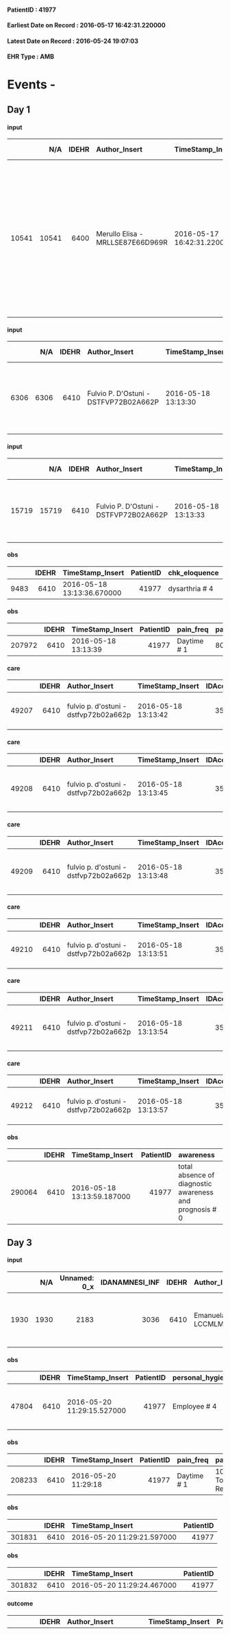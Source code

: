 
#### PatientID : 41977
#### Earliest Date on Record : 2016-05-17 16:42:31.220000
#### Latest Date on Record : 2016-05-24 19:07:03
#### EHR Type : AMB

# Events - 

## Day 1

#### input
|       |    N/A |   IDEHR | Author_Insert                    | TimeStamp_Insert           | EHRType   |   PatientID |   IDDigitalSignDocument | persone_vicine   |   Unnamed: 0_x.1 |   IDANAMNESI_SOCIALE | Patient   | FamigliaAltro   | Paziente_T   | FamigliaAltro_T   |   Non_Rilevabile_x.1 | Note_Non_Rilevabile_x.1   | opt_Problemi   | Note_I                                                                                                                                               | ds_note_timori                                                                              | chk_contr_sintomi   | opt_paziente_a   | opt_famiglia_a   | opt_adeguatezza   | opt_paziente_solo   | ds_note_con                                                                                                                                                    | opt_presente_assente   | Presenza_minori   | Caregiver_principale   | opt_capacita   | ds_familiari_coinv   | opt_necessario   | opt_presente   | opt_risorse_ec   | opt_paziente_psi   | opt_Ins_vol   | ds_note_prio                                                                                                                                                               | opt_paziente_ad   | opt_caregiver_ad   | opt_esenzione   | opt_inv_civile   | Needs     | Domestic partnership   | Fragility   | opt_indennita_acc   | opt_legge   | opt_famiglia_psi   |
|------:|-------:|--------:|:---------------------------------|:---------------------------|:----------|------------:|------------------------:|:-----------------|-----------------:|---------------------:|:----------|:----------------|:-------------|:------------------|---------------------:|:--------------------------|:---------------|:-----------------------------------------------------------------------------------------------------------------------------------------------------|:--------------------------------------------------------------------------------------------|:--------------------|:-----------------|:-----------------|:------------------|:--------------------|:---------------------------------------------------------------------------------------------------------------------------------------------------------------|:-----------------------|:------------------|:-----------------------|:---------------|:---------------------|:-----------------|:---------------|:-----------------|:-------------------|:--------------|:---------------------------------------------------------------------------------------------------------------------------------------------------------------------------|:------------------|:-------------------|:----------------|:-----------------|:----------|:-----------------------|:------------|:--------------------|:------------|:-------------------|
| 10541 |  10541 |    6400 | Merullo Elisa - MRLLSE87E66D969R | 2016-05-17 16:42:31.220000 | AMB       |       41977 |                  367552 | N/A              |             3300 |                 2128 | No#0      | Si#1            | No#0         | Si#1              |                    0 | NR                        | No#0           | La pz √® lucida a tratti. Non √® informata della sua situazione clinica; figlia al contrario √® apparsa molto provata per la situazione della mamma. | La figlia vorrebbe che la mamma non soffrisse: soprattutto vorrebbe il controllo del dolore | controllo sintomi#0 | Indefinite#2     | Congruenti#1     | Si#1              | No#0                | La pz vive con la badante 24 ore su 24. Presente un'unica figlia che vive nell'appartamento davanti. Figlia molto provata rispetto alla situazione della mamma | Presente#1             | No#0              | caregiver              | Adeguato#0     | daughter             | No#0             | Si#1           | Adeguate#1       | No#0               | No#0          | Spiegato il senso della nostra assistenza ed il setting degenza. Vista la diagnosi non oncologica fissata visita di valutazione con Dott. D'Ostuni per gioved√¨ 19/05/2016 | Parziale#1        | Totale#2           | No#0            | Si#1             | Clinici#0 | Badante#1              | nessuna#0   | Si#1                | Si#1        | S√¨#1              |

#### input
|      |    N/A |   IDEHR | Author_Insert                         | TimeStamp_Insert    |   IDAccess | EHRType   |   PatientID |   IDDigitalSignDocument | persone_vicine   |   Unnamed: 0_y |   IDANAMNESI_MED |   Non_Rilevabile_y | Note_Non_Rilevabile_y   | diagnosis                                                          |
|-----:|-------:|--------:|:--------------------------------------|:--------------------|-----------:|:----------|------------:|------------------------:|:-----------------|---------------:|-----------------:|-------------------:|:------------------------|:-------------------------------------------------------------------|
| 6306 |   6306 |    6410 | Fulvio P. D'Ostuni - DSTFVP72B02A662P | 2016-05-18 13:13:30 |      35149 | AMB       |       41977 |                  368260 | N/A              |           5752 |             4294 |                  0 | NR                      | Epatite cronica HCV relata con cirrosi epatica con varici esafagee |

#### input
|       |    N/A |   IDEHR | Author_Insert                         | TimeStamp_Insert    |   IDAccess | EHRType   |   PatientID |   IDDigitalSignDocument | persone_vicine   |   Unnamed: 0_y.1 |   IDDIAGNOSI_ICD |   Non_Rilevabile_y.1 | Note_Non_Rilevabile_y.1   | I_ICD                                                         | II_ICD                                              | III_ICD                                                                                       | IV_ICD                                             | V_ICD                              | VI_ICD                                      |
|------:|-------:|--------:|:--------------------------------------|:--------------------|-----------:|:----------|------------:|------------------------:|:-----------------|-----------------:|-----------------:|---------------------:|:--------------------------|:--------------------------------------------------------------|:----------------------------------------------------|:----------------------------------------------------------------------------------------------|:---------------------------------------------------|:-----------------------------------|:--------------------------------------------|
| 15719 |  15719 |    6410 | Fulvio P. D'Ostuni - DSTFVP72B02A662P | 2016-05-18 13:13:33 |      35149 | AMB       |       41977 |                  368261 | N/A              |             1280 |             1280 |                    0 | NR                        | 07054 - Epatite C cronica senza menzione di coma epatico#2008 | 5715 - Cirrosi epatica senza menzione di alcol#2357 | 45621 - Varici esofagee in malattie classificate altrove senza menzione di sanguinamento#2745 | 71509 - Artrosi generalizzata - sedi multiple#2639 | 42731 - Fibrillazione atriale#2344 | 4011 - Ipertensione essenziale benigna#2333 |

#### obs
|      |   IDEHR | TimeStamp_Insert           |   PatientID | chk_eloquence   | asthenia   | cachexia     | dyspnoea   | body_temp    | agitation_behavior_freq   | mood        | cognitive_state       |
|-----:|--------:|:---------------------------|------------:|:----------------|:-----------|:-------------|:-----------|:-------------|:--------------------------|:------------|:----------------------|
| 9483 |    6410 | 2016-05-18 13:13:36.670000 |       41977 | dysarthria # 4  | Severe # 3 | cachexia # 0 | No # 0     | Apyrexia # 0 | quiet # 0                 | Apathy # 00 | confused at times 0 # |

#### obs
|        |   IDEHR | TimeStamp_Insert    |   PatientID | pain_freq   | pain_relief   |
|-------:|--------:|:--------------------|------------:|:------------|:--------------|
| 207972 |    6410 | 2016-05-18 13:13:39 |       41977 | Daytime # 1 | 80% # 8       |

#### care
|       |   IDEHR | Author_Insert                         | TimeStamp_Insert    |   IDAccess | EHRType   |   PatientID |   IDTERAPIE_OUTPAT_VIDAS |   ds_dose | opt_via_di_somm   | ds_ora           | dt_data_inizio      |   opt_pregressa |   opt_somm_terapia |   opt_estemporanea |   opt_termina |   opt_somm_in_pompa | opt_farmaco                                            |
|------:|--------:|:--------------------------------------|:--------------------|-----------:|:----------|------------:|-------------------------:|----------:|:------------------|:-----------------|:--------------------|----------------:|-------------------:|-------------------:|--------------:|--------------------:|:-------------------------------------------------------|
| 49207 |    6410 | fulvio p. d'ostuni - dstfvp72b02a662p | 2016-05-18 13:13:42 |      35149 | amb       |       41977 |                    26810 |         1 | oral # 0 = 0      | 12 # 12; 20 # 20 | 2016-05-18 00:00:00 |               0 |                  0 |                  0 |             0 |                   0 | metoclopramide hydrochloride (10 mg plasil cpr) # 1000 |

#### care
|       |   IDEHR | Author_Insert                         | TimeStamp_Insert    |   IDAccess | EHRType   |   PatientID |   IDTERAPIE_OUTPAT_VIDAS | ds_dose             | opt_via_di_somm   | ds_ora   | dt_data_inizio      |   opt_pregressa |   opt_somm_terapia |   opt_estemporanea |   opt_termina |   opt_somm_in_pompa | opt_farmaco                                   |
|------:|--------:|:--------------------------------------|:--------------------|-----------:|:----------|------------:|-------------------------:|:--------------------|:------------------|:---------|:--------------------|----------------:|-------------------:|-------------------:|--------------:|--------------------:|:----------------------------------------------|
| 49208 |    6410 | fulvio p. d'ostuni - dstfvp72b02a662p | 2016-05-18 13:13:45 |      35149 | amb       |       41977 |                    26811 | 2019-01-02 00:00:00 | oral # 0 = 0      | 20 # 20  | 2016-05-18 00:00:00 |               0 |                  0 |                  0 |             0 |                   0 | bisoprolol (bisoprolol 2-5 mg tablets) # 1258 |

#### care
|       |   IDEHR | Author_Insert                         | TimeStamp_Insert    |   IDAccess | EHRType   |   PatientID |   IDTERAPIE_OUTPAT_VIDAS | ds_dose   | opt_via_di_somm   | ds_ora   | dt_data_inizio      |   opt_pregressa |   opt_somm_terapia |   opt_estemporanea |   opt_termina |   opt_somm_in_pompa | opt_farmaco                                    |
|------:|--------:|:--------------------------------------|:--------------------|-----------:|:----------|------------:|-------------------------:|:----------|:------------------|:---------|:--------------------|----------------:|-------------------:|-------------------:|--------------:|--------------------:|:-----------------------------------------------|
| 49209 |    6410 | fulvio p. d'ostuni - dstfvp72b02a662p | 2016-05-18 13:13:48 |      35149 | amb       |       41977 |                    26812 | 20 gtt    | oral # 0 = 0      | 22 # 22  | 2016-05-18 00:00:00 |               0 |                  0 |                  0 |             0 |                   0 | tramadol (contramal os gtt 100 mg / ml) # 1691 |

#### care
|       |   IDEHR | Author_Insert                         | TimeStamp_Insert    |   IDAccess | EHRType   |   PatientID |   IDTERAPIE_OUTPAT_VIDAS | ds_dose   | opt_via_di_somm   | ds_ora       | dt_data_inizio      |   opt_pregressa |   opt_somm_terapia |   opt_estemporanea |   opt_termina |   opt_somm_in_pompa | opt_farmaco                                |
|------:|--------:|:--------------------------------------|:--------------------|-----------:|:----------|------------:|-------------------------:|:----------|:------------------|:-------------|:--------------------|----------------:|-------------------:|-------------------:|--------------:|--------------------:|:-------------------------------------------|
| 49210 |    6410 | fulvio p. d'ostuni - dstfvp72b02a662p | 2016-05-18 13:13:51 |      35149 | amb       |       41977 |                    26813 | 5 drops   | oral # 0 = 0      | at need # 24 | 2016-05-18 00:00:00 |               0 |                  0 |                  0 |             0 |                   0 | promazine (talofen os gtt 30 ml 4%) # 1795 |

#### care
|       |   IDEHR | Author_Insert                         | TimeStamp_Insert    |   IDAccess | EHRType   |   PatientID |   IDTERAPIE_OUTPAT_VIDAS | ds_dose   | opt_via_di_somm   | ds_ora          | dt_data_inizio      |   opt_pregressa |   opt_somm_terapia |   opt_estemporanea |   opt_termina |   opt_somm_in_pompa | opt_farmaco                                    |
|------:|--------:|:--------------------------------------|:--------------------|-----------:|:----------|------------:|-------------------------:|:----------|:------------------|:----------------|:--------------------|----------------:|-------------------:|-------------------:|--------------:|--------------------:|:-----------------------------------------------|
| 49211 |    6410 | fulvio p. d'ostuni - dstfvp72b02a662p | 2016-05-18 13:13:54 |      35149 | amb       |       41977 |                    26814 | 10 gtt    | oral # 0 = 0      | 08 # 8; 15 # 15 | 2016-05-18 00:00:00 |               0 |                  0 |                  0 |             0 |                   0 | tramadol (contramal os gtt 100 mg / ml) # 1691 |

#### care
|       |   IDEHR | Author_Insert                         | TimeStamp_Insert    |   IDAccess | EHRType   |   PatientID |   IDTERAPIE_OUTPAT_VIDAS |   ds_dose | opt_via_di_somm   | ds_ora          | dt_data_inizio      |   opt_pregressa |   opt_somm_terapia |   opt_estemporanea |   opt_termina |   opt_somm_in_pompa | opt_farmaco                             |
|------:|--------:|:--------------------------------------|:--------------------|-----------:|:----------|------------:|-------------------------:|----------:|:------------------|:----------------|:--------------------|----------------:|-------------------:|-------------------:|--------------:|--------------------:|:----------------------------------------|
| 49212 |    6410 | fulvio p. d'ostuni - dstfvp72b02a662p | 2016-05-18 13:13:57 |      35149 | amb       |       41977 |                    26815 |         1 | oral # 0 = 0      | 08 # 8; 15 # 15 | 2016-05-18 00:00:00 |               0 |                  0 |                  0 |             0 |                   0 | furosemide (25 mg lasix tablets) # 1223 |

#### obs
|        |   IDEHR | TimeStamp_Insert           |   PatientID | awareness                                               |
|-------:|--------:|:---------------------------|------------:|:--------------------------------------------------------|
| 290064 |    6410 | 2016-05-18 13:13:59.187000 |       41977 | total absence of diagnostic awareness and prognosis # 0 |


## Day 3

#### input
|      |    N/A |   Unnamed: 0_x |   IDANAMNESI_INF |   IDEHR | Author_Insert                         | TimeStamp_Insert           |   IDAccess | EHRType   |   PatientID |   IDDigitalSignDocument |   Non_Rilevabile_x | Note_Non_Rilevabile_x   | nutritional   | cognitivo_percettivo                  | sonno_riposo   | perc_salute                                                           | elimination           | Perception   | rapporti_fam   | persone_vicine   | Caregiver              | Religion     | Note_Elim_urinaria                   |
|-----:|-------:|---------------:|-----------------:|--------:|:--------------------------------------|:---------------------------|-----------:|:----------|------------:|------------------------:|-------------------:|:------------------------|:--------------|:--------------------------------------|:---------------|:----------------------------------------------------------------------|:----------------------|:-------------|:---------------|:-----------------|:-----------------------|:-------------|:-------------------------------------|
| 1930 |   1930 |           2183 |             3036 |    6410 | Emanuela M. Lucchi - LCCMLM74B58F205D | 2016-05-20 11:29:11.353000 |      35380 | AMB       |       41977 |                  370387 |                  0 | NR                      | retching # 4  | uncontrolled pain # 0; drowsiness # 6 | Insomnia # 0   | perdit√ † Performance # 0; perdit√ weight † # 1; episodes of fall # 5 | constipated bowel # 1 | Apathy # 1   | is # 0         | Son in law       | Daughter and caregiver | Catholic # 0 | Diuresis stimulated by oral diuretic |

#### obs
|       |   IDEHR | TimeStamp_Insert           |   PatientID | personal_hygiene   | urine_elimination      | mobility     | speech      | cough                    | nausea         | active_diuresis     | asthenia   | cachexia     | motor_performance                                                                       | body_temp    | mood        | diet            | feces_elimination   | consumption_help   |
|------:|--------:|:---------------------------|------------:|:-------------------|:-----------------------|:-------------|:------------|:-------------------------|:---------------|:--------------------|:-----------|:-------------|:----------------------------------------------------------------------------------------|:-------------|:------------|:----------------|:--------------------|:-------------------|
| 47804 |    6410 | 2016-05-20 11:29:15.527000 |       41977 | Employee # 4       | With help and aids # 3 | Employee # 4 | aphasia # 3 | effective production # 1 | Occasional # 0 | active diuresis # 0 | Severe # 2 | cachexia # 0 | 20% - Patient with serious impairment of organ functions, one or irreversible pi√π # 02 | Apyrexia # 0 | Apathy # 00 | Homogenized # 2 | Employee # 4        | # 4 employees      |

#### obs
|        |   IDEHR | TimeStamp_Insert    |   PatientID | pain_freq   | pain_relief              |
|-------:|--------:|:--------------------|------------:|:------------|:-------------------------|
| 208233 |    6410 | 2016-05-20 11:29:18 |       41977 | Daytime # 1 | 100% - Total Relief # 10 |

#### obs
|        |   IDEHR | TimeStamp_Insert           |   PatientID |
|-------:|--------:|:---------------------------|------------:|
| 301831 |    6410 | 2016-05-20 11:29:21.597000 |       41977 |

#### obs
|        |   IDEHR | TimeStamp_Insert           |   PatientID |
|-------:|--------:|:---------------------------|------------:|
| 301832 |    6410 | 2016-05-20 11:29:24.467000 |       41977 |

#### outcome
|       |   IDEHR | Author_Insert                         | TimeStamp_Insert    |   PatientID |   IDDigitalSignDocument |   IDPAI_VIDAS | opt_problem          |   opt_problem_num | opt_obiettivo                                       |   opt_obiettivo_num | opt_stato_problema   |   opt_stato_problema_num | opt_interventi                                                                                                                                                                                                                                                                                                                                                                                                                                     |   opt_interventi_num |
|------:|--------:|:--------------------------------------|:--------------------|------------:|------------------------:|--------------:|:---------------------|------------------:|:----------------------------------------------------|--------------------:|:---------------------|-------------------------:|:---------------------------------------------------------------------------------------------------------------------------------------------------------------------------------------------------------------------------------------------------------------------------------------------------------------------------------------------------------------------------------------------------------------------------------------------------|---------------------:|
| 33466 |    6410 | Emanuela M. Lucchi - LCCMLM74B58F205D | 2016-05-20 11:29:28 |       41977 |                  370392 |         35528 | Alteration hive # 33 |                 4 | The patient scaricher√ † ¬ † once every 3 days # 70 |                   4 | Open Problem # 1     |                        1 | Implementation PAI - Increase hydration per os # 576; Implementation of PAI - Administer medications correctly as prescribed # 578; Implementation of PAI - Evaluate the efficacy of drug administration # 579; Implementation of PAI - Perform evacuative enema after three days of closed alvo stool # 582; Counseling - Sharing with the patient the therapeutic path # 583; Counseling - Sharing with the caregiver the therapeutic path # 584 |                    4 |

#### outcome
|       |   IDEHR | Author_Insert                         | TimeStamp_Insert    |   PatientID |   IDDigitalSignDocument |   IDPAI_VIDAS | opt_problem                                                |   opt_problem_num | opt_obiettivo                                                       |   opt_obiettivo_num | ds_note                    | opt_stato_problema   |   opt_stato_problema_num | opt_interventi                                                                                                                                                                                                                                                      |   opt_interventi_num |
|------:|--------:|:--------------------------------------|:--------------------|------------:|------------------------:|--------------:|:-----------------------------------------------------------|------------------:|:--------------------------------------------------------------------|--------------------:|:---------------------------|:---------------------|-------------------------:|:--------------------------------------------------------------------------------------------------------------------------------------------------------------------------------------------------------------------------------------------------------------------|---------------------:|
| 33467 |    6410 | Emanuela M. Lucchi - LCCMLM74B58F205D | 2016-05-20 11:29:30 |       41977 |                  370393 |         35529 | Impaired mobility † / limitation of physical movement # 27 |                 1 | Minimize the possibility of injuries. If present, maintain QoL # 47 |                   4 | It requires activation OSS | Open Problem # 1     |                        1 | Assistive products - Request for supply of articulated bed with side rails # 307; Assistive products - Request for supply of anti-decubitus air mattress and compressor # 308; Activation of professionals - Request for activation of Social Health Operator # 332 |                    4 |


## Day 5

#### obs
|        |   IDEHR | TimeStamp_Insert    |   PatientID | breath                                             | consolability           | body_language   | facial_expression           |
|-------:|--------:|:--------------------|------------:|:---------------------------------------------------|:------------------------|:----------------|:----------------------------|
| 273417 |    6410 | 2016-05-22 14:48:44 |       41977 | Breath altered. Cheyne-Stokes hyperventilation # 2 | Not for consolation # 0 | Relaxed # 0     | Smiling or inexpressive # 0 |

#### outcome
|       |   IDEHR | Author_Insert                    | TimeStamp_Insert    |   PatientID |   IDDigitalSignDocument |   IDPAI_VIDAS | opt_problem                                                |   opt_problem_num | opt_obiettivo                                                       |   opt_obiettivo_num | ds_note                    | opt_stato_problema   |   opt_stato_problema_num | opt_interventi                                                                                                                                                                                                                                                      |   opt_interventi_num |
|------:|--------:|:---------------------------------|:--------------------|------------:|------------------------:|--------------:|:-----------------------------------------------------------|------------------:|:--------------------------------------------------------------------|--------------------:|:---------------------------|:---------------------|-------------------------:|:--------------------------------------------------------------------------------------------------------------------------------------------------------------------------------------------------------------------------------------------------------------------|---------------------:|
| 33693 |    6410 | PRISON SILVIA - PRGSLV79A63H264P | 2016-05-22 14:48:47 |       41977 |                  371889 |         35759 | Impaired mobility † / limitation of physical movement # 27 |                 1 | Minimize the possibility of injuries. If present, maintain QoL # 47 |                   4 | It requires activation OSS | closed Problem # 2   |                        2 | Assistive products - Request for supply of articulated bed with side rails # 307; Assistive products - Request for supply of anti-decubitus air mattress and compressor # 308; Activation of professionals - Request for activation of Social Health Operator # 332 |                    4 |

#### outcome
|       |   IDEHR | Author_Insert                    | TimeStamp_Insert    |   PatientID |   IDDigitalSignDocument |   IDPAI_VIDAS | opt_problem          |   opt_problem_num | opt_obiettivo                                       |   opt_obiettivo_num | opt_stato_problema   |   opt_stato_problema_num | opt_interventi                                                                                                                                                                                                                                                                                                                                                                                                                                     |   opt_interventi_num |
|------:|--------:|:---------------------------------|:--------------------|------------:|------------------------:|--------------:|:---------------------|------------------:|:----------------------------------------------------|--------------------:|:---------------------|-------------------------:|:---------------------------------------------------------------------------------------------------------------------------------------------------------------------------------------------------------------------------------------------------------------------------------------------------------------------------------------------------------------------------------------------------------------------------------------------------|---------------------:|
| 33694 |    6410 | PRISON SILVIA - PRGSLV79A63H264P | 2016-05-22 14:48:49 |       41977 |                  371890 |         35760 | Alteration hive # 33 |                 4 | The patient scaricher√ † ¬ † once every 3 days # 70 |                   4 | closed Problem # 2   |                        2 | Implementation PAI - Increase hydration per os # 576; Implementation of PAI - Administer medications correctly as prescribed # 578; Implementation of PAI - Evaluate the efficacy of drug administration # 579; Implementation of PAI - Perform evacuative enema after three days of closed alvo stool # 582; Counseling - Sharing with the patient the therapeutic path # 583; Counseling - Sharing with the caregiver the therapeutic path # 584 |                    4 |

#### outcome
|       |   IDEHR | Author_Insert                    | TimeStamp_Insert    |   PatientID |   IDDigitalSignDocument |   IDPAI_VIDAS | opt_problem                                            |   opt_problem_num | opt_obiettivo            |   opt_obiettivo_num | ds_note                    | opt_stato_problema   |   opt_stato_problema_num | opt_interventi                                   |   opt_interventi_num |
|------:|--------:|:---------------------------------|:--------------------|------------:|------------------------:|--------------:|:-------------------------------------------------------|------------------:|:-------------------------|--------------------:|:---------------------------|:---------------------|-------------------------:|:-------------------------------------------------|---------------------:|
| 33695 |    6410 | PRISON SILVIA - PRGSLV79A63H264P | 2016-05-22 14:48:52 |       41977 |                  371891 |         35761 | Alteration or risk of impairment of lung function # 26 |                 3 | Palliative Sedation # 46 |                   4 | It requires activation OSS | Open Problem # 1     |                        1 | PAI Implementation - therapeutic upgrading # 283 |                    4 |

#### care
|       |   IDEHR | Author_Insert                    | TimeStamp_Insert    |   IDAccess | EHRType   |   PatientID |   IDTERAPIE_OUTPAT_VIDAS |   ds_dose | opt_via_di_somm        | ds_ora                   | dt_data_inizio      |   opt_pregressa |   opt_somm_terapia |   opt_estemporanea |   opt_termina |   opt_somm_in_pompa | opt_farmaco                                            |
|------:|--------:|:---------------------------------|:--------------------|-----------:|:----------|------------:|-------------------------:|----------:|:-----------------------|:-------------------------|:--------------------|----------------:|-------------------:|-------------------:|--------------:|--------------------:|:-------------------------------------------------------|
| 49549 |    6410 | prison silvia - prgslv79a63h264p | 2016-05-22 14:48:54 |      35515 | amb       |       41977 |                    27152 |         2 | subcutaneously # 3 = 3 | 07 # 7; 15 # 15; 23 # 23 | 2016-05-22 00:00:00 |               0 |                  0 |                  0 |             0 |                   0 | scopolamine butylbromide (buscopan 20mg / ml fl) # 997 |

#### care
|       |   IDEHR | Author_Insert                    | TimeStamp_Insert    |   IDAccess | EHRType   |   PatientID |   IDTERAPIE_OUTPAT_VIDAS | ds_dose             | opt_via_di_somm   | ds_ora   | dt_data_inizio      |   opt_pregressa |   opt_somm_terapia |   opt_estemporanea |   opt_termina |   opt_somm_in_pompa | opt_farmaco                                   |
|------:|--------:|:---------------------------------|:--------------------|-----------:|:----------|------------:|-------------------------:|:--------------------|:------------------|:---------|:--------------------|----------------:|-------------------:|-------------------:|--------------:|--------------------:|:----------------------------------------------|
| 49550 |    6410 | prison silvia - prgslv79a63h264p | 2016-05-22 14:48:57 |      35515 | amb       |       41977 |                    27153 | 2019-01-02 00:00:00 | oral # 0 = 0      | 20 # 20  | 2016-05-18 00:00:00 |               0 |                  0 |                  0 |             1 |                   0 | bisoprolol (bisoprolol 2-5 mg tablets) # 1258 |

#### care
|       |   IDEHR | Author_Insert                    | TimeStamp_Insert    |   IDAccess | EHRType   |   PatientID |   IDTERAPIE_OUTPAT_VIDAS |   ds_dose | opt_via_di_somm        | ds_ora                                 | dt_data_inizio      |   opt_pregressa |   opt_somm_terapia |   opt_estemporanea |   opt_termina |   opt_somm_in_pompa | opt_farmaco                                |
|------:|--------:|:---------------------------------|:--------------------|-----------:|:----------|------------:|-------------------------:|----------:|:-----------------------|:---------------------------------------|:--------------------|----------------:|-------------------:|-------------------:|--------------:|--------------------:|:-------------------------------------------|
| 49551 |    6410 | prison silvia - prgslv79a63h264p | 2016-05-22 14:49:00 |      35515 | amb       |       41977 |                    27154 |         1 | subcutaneously # 3 = 3 | 07 # 7; 15 # 15; 23 # 23; # 24 in need | 2016-05-22 00:00:00 |               0 |                  0 |                  0 |             0 |                   0 | tramadol (contramal 100 mg 2 ml fl) # 1687 |

#### care
|       |   IDEHR | Author_Insert                    | TimeStamp_Insert    |   IDAccess | EHRType   |   PatientID |   IDTERAPIE_OUTPAT_VIDAS | ds_dose   | opt_via_di_somm   | ds_ora       | dt_data_inizio      |   opt_pregressa |   opt_somm_terapia |   opt_estemporanea |   opt_termina |   opt_somm_in_pompa | opt_farmaco                                |
|------:|--------:|:---------------------------------|:--------------------|-----------:|:----------|------------:|-------------------------:|:----------|:------------------|:-------------|:--------------------|----------------:|-------------------:|-------------------:|--------------:|--------------------:|:-------------------------------------------|
| 49552 |    6410 | prison silvia - prgslv79a63h264p | 2016-05-22 14:49:02 |      35515 | amb       |       41977 |                    27155 | 5 drops   | oral # 0 = 0      | at need # 24 | 2016-05-18 00:00:00 |               0 |                  0 |                  0 |             0 |                   0 | promazine (talofen os gtt 30 ml 4%) # 1795 |

#### care
|       |   IDEHR | Author_Insert                    | TimeStamp_Insert    |   IDAccess | EHRType   |   PatientID |   IDTERAPIE_OUTPAT_VIDAS | ds_dose   | opt_via_di_somm   | ds_ora   | dt_data_inizio      |   opt_pregressa |   opt_somm_terapia |   opt_estemporanea |   opt_termina |   opt_somm_in_pompa | opt_farmaco                                    |
|------:|--------:|:---------------------------------|:--------------------|-----------:|:----------|------------:|-------------------------:|:----------|:------------------|:---------|:--------------------|----------------:|-------------------:|-------------------:|--------------:|--------------------:|:-----------------------------------------------|
| 49553 |    6410 | prison silvia - prgslv79a63h264p | 2016-05-22 14:49:04 |      35515 | amb       |       41977 |                    27156 | 20 gtt    | oral # 0 = 0      | 22 # 22  | 2016-05-18 00:00:00 |               0 |                  0 |                  0 |             1 |                   0 | tramadol (contramal os gtt 100 mg / ml) # 1691 |

#### care
|       |   IDEHR | Author_Insert                    | TimeStamp_Insert    |   IDAccess | EHRType   |   PatientID |   IDTERAPIE_OUTPAT_VIDAS |   ds_dose | opt_via_di_somm        | ds_ora                        | dt_data_inizio      |   opt_pregressa |   opt_somm_terapia |   opt_estemporanea |   opt_termina |   opt_somm_in_pompa | opt_farmaco                                  |
|------:|--------:|:---------------------------------|:--------------------|-----------:|:----------|------------:|-------------------------:|----------:|:-----------------------|:------------------------------|:--------------------|----------------:|-------------------:|-------------------:|--------------:|--------------------:|:---------------------------------------------|
| 49554 |    6410 | prison silvia - prgslv79a63h264p | 2016-05-22 14:49:07 |      35515 | amb       |       41977 |                    27157 |         1 | subcutaneously # 3 = 3 | 08 # 8; 20 # 20; # 24 in need | 2016-05-22 00:00:00 |               0 |                  0 |                  0 |             0 |                   0 | haloperidol (serenase 2 mg / 2 ml fl) # 1803 |

#### care
|       |   IDEHR | Author_Insert                    | TimeStamp_Insert    |   IDAccess | EHRType   |   PatientID |   IDTERAPIE_OUTPAT_VIDAS |   ds_dose | opt_via_di_somm        | ds_ora                                 | dt_data_inizio      |   opt_pregressa |   opt_somm_terapia |   opt_estemporanea |   opt_termina |   opt_somm_in_pompa | opt_farmaco                          |
|------:|--------:|:---------------------------------|:--------------------|-----------:|:----------|------------:|-------------------------:|----------:|:-----------------------|:---------------------------------------|:--------------------|----------------:|-------------------:|-------------------:|--------------:|--------------------:|:-------------------------------------|
| 49555 |    6410 | prison silvia - prgslv79a63h264p | 2016-05-22 14:49:09 |      35515 | amb       |       41977 |                    27158 |         1 | subcutaneously # 3 = 3 | 15 15 #, 07 # 7; 23 # 23; # 24 in need | 2016-05-22 00:00:00 |               0 |                  0 |                  0 |             0 |                   0 | delorazepam (en 1 ml 5 mg fl) # 1849 |

#### care
|       |   IDEHR | Author_Insert                    | TimeStamp_Insert    |   IDAccess | EHRType   |   PatientID |   IDTERAPIE_OUTPAT_VIDAS |   ds_dose | opt_via_di_somm   | ds_ora          | dt_data_inizio      |   opt_pregressa |   opt_somm_terapia |   opt_estemporanea |   opt_termina |   opt_somm_in_pompa | opt_farmaco                             |
|------:|--------:|:---------------------------------|:--------------------|-----------:|:----------|------------:|-------------------------:|----------:|:------------------|:----------------|:--------------------|----------------:|-------------------:|-------------------:|--------------:|--------------------:|:----------------------------------------|
| 49556 |    6410 | prison silvia - prgslv79a63h264p | 2016-05-22 14:49:12 |      35515 | amb       |       41977 |                    27159 |         1 | oral # 0 = 0      | 08 # 8; 15 # 15 | 2016-05-18 00:00:00 |               0 |                  0 |                  0 |             1 |                   0 | furosemide (25 mg lasix tablets) # 1223 |

#### care
|       |   IDEHR | Author_Insert                    | TimeStamp_Insert    |   IDAccess | EHRType   |   PatientID |   IDTERAPIE_OUTPAT_VIDAS | ds_dose   | opt_via_di_somm   | ds_ora          | dt_data_inizio      |   opt_pregressa |   opt_somm_terapia |   opt_estemporanea |   opt_termina |   opt_somm_in_pompa | opt_farmaco                                    |
|------:|--------:|:---------------------------------|:--------------------|-----------:|:----------|------------:|-------------------------:|:----------|:------------------|:----------------|:--------------------|----------------:|-------------------:|-------------------:|--------------:|--------------------:|:-----------------------------------------------|
| 49557 |    6410 | prison silvia - prgslv79a63h264p | 2016-05-22 14:49:14 |      35515 | amb       |       41977 |                    27160 | 10 gtt    | oral # 0 = 0      | 08 # 8; 15 # 15 | 2016-05-18 00:00:00 |               0 |                  0 |                  0 |             1 |                   0 | tramadol (contramal os gtt 100 mg / ml) # 1691 |

#### care
|       |   IDEHR | Author_Insert                    | TimeStamp_Insert    |   IDAccess | EHRType   |   PatientID |   IDTERAPIE_OUTPAT_VIDAS |   ds_dose | opt_via_di_somm   | ds_ora           | dt_data_inizio      |   opt_pregressa |   opt_somm_terapia |   opt_estemporanea |   opt_termina |   opt_somm_in_pompa | opt_farmaco                                            |
|------:|--------:|:---------------------------------|:--------------------|-----------:|:----------|------------:|-------------------------:|----------:|:------------------|:-----------------|:--------------------|----------------:|-------------------:|-------------------:|--------------:|--------------------:|:-------------------------------------------------------|
| 49558 |    6410 | prison silvia - prgslv79a63h264p | 2016-05-22 14:49:17 |      35515 | amb       |       41977 |                    27161 |         1 | oral # 0 = 0      | 12 # 12; 20 # 20 | 2016-05-18 00:00:00 |               0 |                  0 |                  0 |             1 |                   0 | metoclopramide hydrochloride (10 mg plasil cpr) # 1000 |


## Day 6

#### obs
|        |   IDEHR | TimeStamp_Insert    |   PatientID | breath     | consolability           | body_language   | facial_expression           |
|-------:|--------:|:--------------------|------------:|:-----------|:------------------------|:----------------|:----------------------------|
| 273426 |    6410 | 2016-05-23 14:02:41 |       41977 | Normal 0 # | Not for consolation # 0 | Relaxed # 0     | Smiling or inexpressive # 0 |

#### care
|       |   IDEHR | Author_Insert                         | TimeStamp_Insert    |   IDAccess | EHRType   |   PatientID |   IDTERAPIE_OUTPAT_VIDAS | ds_dose   | opt_via_di_somm   | ds_ora       | dt_data_inizio      |   opt_pregressa |   opt_somm_terapia |   opt_estemporanea |   opt_termina |   opt_somm_in_pompa | opt_farmaco                                |
|------:|--------:|:--------------------------------------|:--------------------|-----------:|:----------|------------:|-------------------------:|:----------|:------------------|:-------------|:--------------------|----------------:|-------------------:|-------------------:|--------------:|--------------------:|:-------------------------------------------|
| 49652 |    6410 | fulvio p. d'ostuni - dstfvp72b02a662p | 2016-05-23 14:03:02 |      35623 | amb       |       41977 |                    27256 | 5 drops   | oral # 0 = 0      | at need # 24 | 2016-05-18 00:00:00 |               0 |                  0 |                  0 |             1 |                   0 | promazine (talofen os gtt 30 ml 4%) # 1795 |

#### care
|       |   IDEHR | Author_Insert                         | TimeStamp_Insert    |   IDAccess | EHRType   |   PatientID |   IDTERAPIE_OUTPAT_VIDAS |   ds_dose | opt_via_di_somm        | ds_ora                                 | dt_data_inizio      |   opt_pregressa |   opt_somm_terapia |   opt_estemporanea |   opt_termina |   opt_somm_in_pompa | opt_farmaco                                |
|------:|--------:|:--------------------------------------|:--------------------|-----------:|:----------|------------:|-------------------------:|----------:|:-----------------------|:---------------------------------------|:--------------------|----------------:|-------------------:|-------------------:|--------------:|--------------------:|:-------------------------------------------|
| 49653 |    6410 | fulvio p. d'ostuni - dstfvp72b02a662p | 2016-05-23 14:03:25 |      35623 | amb       |       41977 |                    27257 |         1 | subcutaneously # 3 = 3 | 07 # 7; 15 # 15; 23 # 23; # 24 in need | 2016-05-22 00:00:00 |               0 |                  0 |                  0 |             1 |                   0 | tramadol (contramal 100 mg 2 ml fl) # 1687 |

#### care
|       |   IDEHR | Author_Insert                         | TimeStamp_Insert    |   IDAccess | EHRType   |   PatientID |   IDTERAPIE_OUTPAT_VIDAS | ds_dose   | opt_via_di_somm   | ds_ora       | dt_data_inizio      |   opt_pregressa |   opt_somm_terapia |   opt_estemporanea |   opt_termina |   opt_somm_in_pompa | opt_farmaco                                |
|------:|--------:|:--------------------------------------|:--------------------|-----------:|:----------|------------:|-------------------------:|:----------|:------------------|:-------------|:--------------------|----------------:|-------------------:|-------------------:|--------------:|--------------------:|:-------------------------------------------|
| 49654 |    6410 | fulvio p. d'ostuni - dstfvp72b02a662p | 2016-05-23 14:04:16 |      35623 | amb       |       41977 |                    27258 | 5 drops   | oral # 0 = 0      | at need # 24 | 2016-05-18 00:00:00 |               0 |                  0 |                  0 |             1 |                   0 | promazine (talofen os gtt 30 ml 4%) # 1795 |

#### obs
|        |   IDEHR | TimeStamp_Insert           |   PatientID | awareness                                               |
|-------:|--------:|:---------------------------|------------:|:--------------------------------------------------------|
| 290152 |    6410 | 2016-05-23 14:06:30.507000 |       41977 | total absence of diagnostic awareness and prognosis # 0 |


## Day 8

#### death
|     |   IDDecesso |   IDEHR | Author_Insert                         | TimeStamp_Insert    |   PatientID |   IDDigitalSignDocument | Date                | Luogo_decesso   |
|----:|------------:|--------:|:--------------------------------------|:--------------------|------------:|------------------------:|:--------------------|:----------------|
| 966 |         974 |    6410 | Fulvio P. D'Ostuni - DSTFVP72B02A662P | 2016-05-24 19:07:03 |       41977 |                  374346 | 2016-05-24 06:00:00 | # 2 Domicile    |


